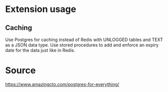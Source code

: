 # Extension usage

## Caching

Use Postgres for caching instead of Redis with UNLOGGED tables and TEXT as a JSON data type. Use stored procedures to add and enforce an expiry date for the data just like in Redis.

# Source

https://www.amazingcto.com/postgres-for-everything/

